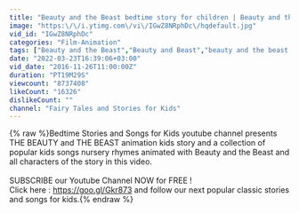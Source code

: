 ```yaml
---
title: "Beauty and the Beast bedtime story for children | Beauty and the Beast Songs for Kids"
image: "https:\/\/i.ytimg.com\/vi\/IGwZ8NRphDc\/hqdefault.jpg"
vid_id: "IGwZ8NRphDc"
categories: "Film-Animation"
tags: ["Beauty and the Beast","Beauty and Beast","beauty and the beast 2017"]
date: "2022-03-23T16:39:06+03:00"
vid_date: "2016-11-26T11:00:00Z"
duration: "PT19M29S"
viewcount: "8737408"
likeCount: "16326"
dislikeCount: ""
channel: "Fairy Tales and Stories for Kids"
---
```

{% raw %}Bedtime Stories and Songs for Kids youtube channel presents THE BEAUTY and THE BEAST  animation kids story and a collection of popular kids songs nursery rhymes animated with Beauty and the Beast and all characters of the story in this video.<br /><br />SUBSCRIBE our Youtube Channel NOW for FREE !<br />Click here :  <a rel="nofollow" target="blank" href="https://goo.gl/Gkr873">https://goo.gl/Gkr873</a> and follow our next popular classic stories and songs for kids.{% endraw %}
